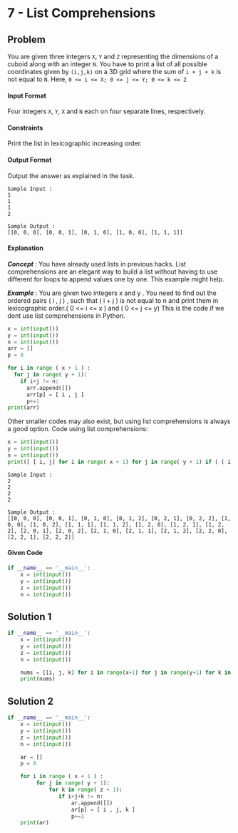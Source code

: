 # 7 - List Comprehensions
## Problem
You are given three integers `X`, `Y` and `Z` representing the dimensions of a cuboid along with an integer `N`. You have to print a list of all possible coordinates given by `(i,j,k)` on a 3D grid where the sum of `i + j + k` is not equal to `N`. Here, `0 <= i <= X; 0 <= j <= Y; 0 <= k <= Z`


#### Input Format

Four integers `X`, `Y`, `X` and `N` each on four separate lines, respectively.


#### Constraints
Print the list in lexicographic increasing order.

#### Output Format

Output the answer as explained in the task.

```
Sample Input :
1
1
1
2
```

```
Sample Output :
[[0, 0, 0], [0, 0, 1], [0, 1, 0], [1, 0, 0], [1, 1, 1]]
```

#### Explanation
***Concept*** : You have already used lists in previous hacks. List comprehensions are an elegant way to build a list without having to use different for loops to append values one by one. This example might help.

***Example*** :  You are given two integers x and y . You need to find out the ordered pairs ( i , j ) , such that ( i + j ) is not equal to n and print them in lexicographic order.( 0 <= i <= x ) and ( 0 <= j <= y) This is the code if we dont use list comprehensions in Python.

```python  
x = int(input())
y = int(input())
n = int(input())
arr = []
p = 0

for i in range ( x + 1 ) :
  for j in range( y + 1):
    if i+j != n:
      arr.append([])
      arr[p] = [ i , j ]
      p+=1
print(arr)
```

Other smaller codes may also exist, but using list comprehensions is always a good option. Code using list comprehensions:

```python  
x = int(input())
y = int(input())
n = int(input())
print([ [ i, j] for i in range( x + 1) for j in range( y + 1) if ( ( i + j ) != n )])
```

```
Sample Input :
2
2
2
2
```

```
Sample Output :
[[0, 0, 0], [0, 0, 1], [0, 1, 0], [0, 1, 2], [0, 2, 1], [0, 2, 2], [1, 0, 0], [1, 0, 2], [1, 1, 1], [1, 1, 2], [1, 2, 0], [1, 2, 1], [1, 2, 2], [2, 0, 1], [2, 0, 2], [2, 1, 0], [2, 1, 1], [2, 1, 2], [2, 2, 0], [2, 2, 1], [2, 2, 2]]
```


#### Given Code

```python
if __name__ == '__main__':
    x = int(input())
    y = int(input())
    z = int(input())
    n = int(input())
```

## Solution 1

```python
if __name__ == '__main__':
    x = int(input())
    y = int(input())
    z = int(input())
    n = int(input())

    nums = [[i, j, k] for i in range(x+1) for j in range(y+1) for k in range(z+1) if (i+j+k) != n]
    print(nums)
```


## Solution 2

```python
if __name__ == '__main__':
    x = int(input())
    y = int(input())
    z = int(input())
    n = int(input())

    ar = []
    p = 0

    for i in range ( x + 1 ) :
         for j in range( y + 1):
             for k in range( z + 1):
                if i+j+k != n:
                    ar.append([])
                    ar[p] = [ i , j, k ]
                    p+=1
    print(ar)
```